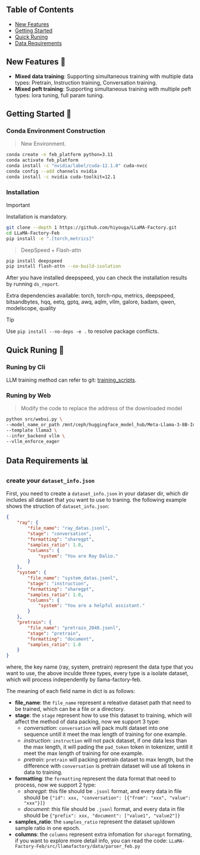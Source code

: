 ## Table of Contents

- [New Features](#features)
- [Getting Started](#getting-started)
- [Quick Runing](#quick-runing)
- [Data Requirements](#data-requirements)

## New Features 🎉

- **Mixed data training**: Supporting simultaneous training with multiple data types: Pretrain, Instruction training, Conversation training.
- **Mixed peft training**: Supporting simultaneous training with multiple peft types: lora tuning, full param tuning.

## Getting Started 🛞

### Conda Environment Construction

> New Environment.

```bash
conda create -n feb_platform python=3.11
conda activate feb_platform
conda install -c "nvidia/label/cuda-12.1.0" cuda-nvcc
conda config --add channels nvidia
conda install -c nvidia cuda-toolkit=12.1
```

### Installation

> [!IMPORTANT]
> Installation is mandatory.

```bash
git clone --depth 1 https://github.com/hiyouga/LLaMA-Factory.git
cd LLaMA-Factory-Feb
pip install -e ".[torch,metrics]"
```

> DeepSpeed + Flash-attn

```bash
pip install deepspeed
pip install flash-attn --no-build-isolation
```

After you have installed deepspeed, you can check the installation results by running `ds_report`.

Extra dependencies available: torch, torch-npu, metrics, deepspeed, bitsandbytes, hqq, eetq, gptq, awq, aqlm, vllm, galore, badam, qwen, modelscope, quality

> [!TIP]
> Use `pip install --no-deps -e .` to resolve package conflicts.

## Quick Runing 🚀

### Runing by Cli

LLM training method can refer to git: [training_scripts](https://github.com/feb-co/training_scripts).

### Runing by Web

> Modify the code to replace the address of the downloaded model

```bash
python src/webui.py \
--model_name_or_path /mnt/ceph/huggingface_model_hub/Meta-Llama-3-8B-Instruct \
--template llama3 \
--infer_backend vllm \
--vllm_enforce_eager
```

## Data Requirements 📊

### create your `dataset_info.json`

First, you need to create a `dataset_info.json` in your dataser dir, which dir includes all dataset that you want to use to traning. the following example shows the struction of `dataset_info.json`:

```json
{
    "ray": {
        "file_name": "ray_datas.jsonl",
        "stage": "conversation",
        "formatting": "sharegpt",
        "samples_ratio": 1.0,
        "columns": {
            "system": "You are Ray Dalio."
        }
    },
    "system": {
        "file_name": "system_datas.jsonl",
        "stage": "instruction",
        "formatting": "sharegpt",
        "samples_ratio": 1.0,
        "columns": {
            "system": "You are a helpful assistant."
        }
    },
    "pretrain": {
        "file_name": "pretrain_2048.jsonl",
        "stage": "pretrain",
        "formatting": "document",
        "samples_ratio": 1.0
    }
}
```

where, the key name (ray, system, pretrain) represent the data type that you want to use, the above inculde three types, every type is a isolate dataset, which will process independently by llama-factory-feb.

The meaning of each field name in dict is as follows:

- **file_name**: the `file_name` represent a releative dataset path that need to be trained, which can be a file or a directory.
- **stage**: the `stage` represent how to use this dataset to training, which will affect the method of data packing, now we support 3 type:
  - *conversation*:  `conversation` will pack multi dataset into one sequence untill it meet the max length of training for one example.
  - *instruction*: `instruction` will not pack dataset, if one data less than the max length, it will pading the `pad_token` token in tokenizer, untill it meet the max length of training for one example.
  - *pretrain*: `pretrain` will packing pretrain dataset to max length, but the difference with `conversation` is pretrain dataset will use all tokens in data to training.
- **formatting**: the `formatting` represent the data format that need to process, now we support 2 type:
  - *sharegpt*: this file should be `.jsonl` format, and every data in file should be `{"id": xxx, "conversation": [{"from": "xxx", "value": "xxx"}]}`
  - *document*: this file should be `.jsonl` format, and every data in file should be `{"prefix": xxx, "document": ["value1", "value2"]}`
- **samples_ratio**: the `samples_ratio` represent the dataset up/down sample ratio in one epoch.
- **columns**: the `columns` represent extra infomation for `sharegpt` formating, if you want to explore more detail info, you can read the code: `LLaMA-Factory-Feb/src/llamafactory/data/parser_feb.py`
